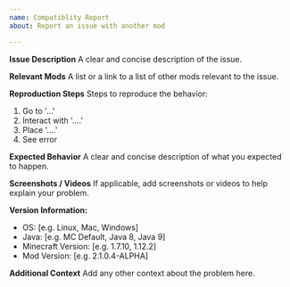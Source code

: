 ```yaml
---
name: Compatiblity Report
about: Report an issue with another mod

---
```


**Issue Description**
A clear and concise description of the issue.

**Relevant Mods**
A list or a link to a list of other mods relevant to the issue.

**Reproduction Steps**
Steps to reproduce the behavior:
1. Go to '...'
2. Interact with '....'
3. Place '....'
4. See error

**Expected Behavior**
A clear and concise description of what you expected to happen.

**Screenshots / Videos**
If applicable, add screenshots or videos to help explain your problem.

**Version Information:**
 - OS: [e.g. Linux, Mac, Windows]
 - Java: [e.g. MC Default, Java 8, Java 9]
 - Minecraft Version: [e.g. 1.7.10, 1.12.2]
 - Mod Version: [e.g. 2.1.0.4-ALPHA]

**Additional Context**
Add any other context about the problem here.

